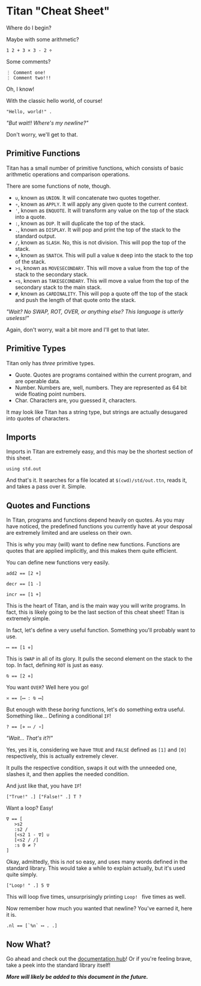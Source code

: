 # Titan "Cheat Sheet"
Where do I begin?

Maybe with some arithmetic?

```
1 2 + 3 × 3 - 2 ÷
```

Some comments?

```
⋮ Comment one!
⋮ Comment two!!!
```

Oh, I know!

With the classic hello world, of course!

```
"Hello, world!" .
```

*"But wait!! Where's my newline?"*

Don't worry, we'll get to that.

## Primitive Functions
Titan has a small number of primitive functions, which consists of basic arithmetic operations and comparison operations.

There are some functions of note, though.

- `∪`, known as `UNION`. It will concatenate two quotes together.
- `∘`, known as `APPLY`. It will apply any given quote to the current context.
- `'`, known as `ENQUOTE`. It will transform any value on the top of the stack into a quote.
- `:`, known as `DUP`. It will duplicate the top of the stack.
- `.`, known as `DISPLAY`. It will pop and print the top of the stack to the standard output.
- `/`, known as `SLASH`. No, this is not division. This will pop the top of the stack.
- `⋄`, known as `SNATCH`. This will pull a value `N` deep into the stack to the top of the stack.
- `>s`, known as `MOVESECONDARY`. This will move a value from the top of the stack to the secondary stack.
- `<s`, known as `TAKESECONDARY`. This will move a value from the top of the secondary stack to the main stack.
- `#`, known as `CARDINALITY`. This will pop a quote off the top of the stack and push the length of that quote onto the stack.

*"Wait? No SWAP, ROT, OVER, or anything else? This language is utterly useless!"*

Again, don't worry, wait a bit more and I'll get to that later.

## Primitive Types
Titan only has *three* primitive types.

- Quote. Quotes are programs contained within the current program, and are operable data.
- Number. Numbers are, well, numbers. They are represented as 64 bit wide floating point numbers.
- Char. Characters are, you guessed it, characters.

It may look like Titan has a string type, but strings are actually desugared into quotes of characters.

## Imports
Imports in Titan are extremely easy, and this may be the shortest section of this sheet.

```
using std.out
```

And that's it. It searches for a file located at `$(cwd)/std/out.ttn`, reads it, and takes a pass over it. Simple.

## Quotes and Functions
In Titan, programs and functions depend heavily on quotes. As you may have noticed, the predefined functions you currently have at your desposal are extremely limited and are useless on their own.

This is why you may (will) want to define new functions. Functions are quotes that are applied implicitly, and this makes them quite efficient.

You can define new functions very easily.

```
add2 == [2 +]

decr == [1 -]

incr == [1 +]
```

This is the heart of Titan, and is the main way you will write programs. In fact, this is likely going to be the last section of this cheat sheet! Titan is extremely simple.

In fact, let's define a very useful function. Something you'll probably want to use.

```
⟷ == [1 ⋄]
```

This is `SWAP` in all of its glory. It pulls the second element on the stack to the top. In fact, defining `ROT` is just as easy.

```
⍉ == [2 ⋄]
```

You want `OVER`? Well here you go!

```
≍ == [⟷ : ⍉ ⟷]
```

But enough with these *boring* functions, let's do something extra useful. Something like... Defining a conditional `IF`!

```
? == [⋄ ⟷ / ∘]
```

*"Wait... That's it?!"*

Yes, yes it is, considering we have `TRUE` and `FALSE` defined as `[1]` and `[0]` respectively, this is actually extremely clever.

It pulls the respective condition, swaps it out with the unneeded one, slashes it, and then applies the needed condition.

And just like that, you have `IF`!

```
["True!" .] ["False!" .] T ?
```

Want a loop? Easy!

```
∇ == [
   >s2
   :s2 /
   [<s2 1 - ∇] ∪
   [<s2 / /]
   :s 0 ≠ ?
]
```

Okay, admittedly, this is *not* so easy, and uses many words defined in the standard library. This would take a while to explain actually, but it's used quite simply.

```
["Loop! " .] 5 ∇
```

This will loop five times, unsurprisingly printing `Loop! ` five times as well.

Now remember how much you wanted that newline? You've earned it, here it is.

```
.nl == [`%n` ⟷ . .]
```

## Now What?
Go ahead and check out the [documentation hub](HUB.md)! Or if you're feeling brave, take a peek into the standard library itself!

__*More will likely be added to this document in the future.*__